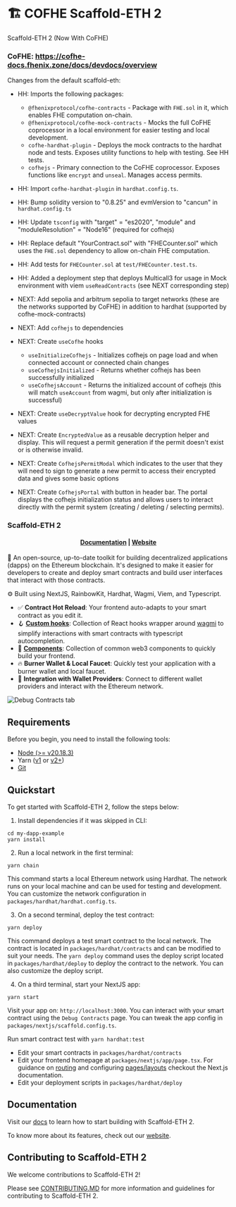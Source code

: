 # 🏗 COFHE Scaffold-ETH 2

Scaffold-ETH 2 (Now With CoFHE)

### CoFHE: https://cofhe-docs.fhenix.zone/docs/devdocs/overview

Changes from the default scaffold-eth:

- HH: Imports the following packages:
  - `@fhenixprotocol/cofhe-contracts` - Package with `FHE.sol` in it, which enables FHE computation on-chain.
  - `@fhenixprotocol/cofhe-mock-contracts` - Mocks the full CoFHE coprocessor in a local environment for easier testing and local development.
  - `cofhe-hardhat-plugin` - Deploys the mock contracts to the hardhat node and tests. Exposes utility functions to help with testing. See HH tests.
  - `cofhejs` - Primary connection to the CoFHE coprocessor. Exposes functions like `encrypt` and `unseal`. Manages access permits.
- HH: Import `cofhe-hardhat-plugin` in `hardhat.config.ts`.
- HH: Bump solidity version to "0.8.25" and evmVersion to "cancun" in `hardhat.config.ts`
- HH: Update `tsconfig` with "target" = "es2020", "module" and "moduleResolution" = "Node16" (required for cofhejs)
- HH: Replace default "YourContract.sol" with "FHECounter.sol" which uses the `FHE.sol` dependency to allow on-chain FHE computation.
- HH: Add tests for `FHECounter.sol` at `test/FHECounter.test.ts`.
- HH: Added a deployment step that deploys Multicall3 for usage in Mock environment with viem `useReadContracts` (see NEXT corresponding step)

- NEXT: Add sepolia and arbitrum sepolia to target networks (these are the networks supported by CoFHE) in addition to hardhat (supported by cofhe-mock-contracts)
- NEXT: Add `cofhejs` to dependencies
- NEXT: Create `useCofhe` hooks
  - `useInitializeCofhejs` - Initializes cofhejs on page load and when connected account or connected chain changes
  - `useCofhejsInitialized` - Returns whether cofhejs has been successfully initialized
  - `useCofhejsAccount` - Returns the initialized account of cofhejs (this will match `useAccount` from wagmi, but only after initialization is successful)
- NEXT: Create `useDecryptValue` hook for decrypting encrypted FHE values
- NEXT: Create `EncryptedValue` as a reusable decryption helper and display. This will request a permit generation if the permit doesn't exist or is otherwise invalid.
- NEXT: Create `CofhejsPermitModal` which indicates to the user that they will need to sign to generate a new permit to access their encrypted data and gives some basic options
- NEXT: Create `CofhejsPortal` with button in header bar. The portal displays the cofhejs initialization status and allows users to interact directly with the permit system (creating / deleting / selecting permits).

### Scaffold-ETH 2

<h4 align="center">
  <a href="https://docs.scaffoldeth.io">Documentation</a> |
  <a href="https://scaffoldeth.io">Website</a>
</h4>

🧪 An open-source, up-to-date toolkit for building decentralized applications (dapps) on the Ethereum blockchain. It's designed to make it easier for developers to create and deploy smart contracts and build user interfaces that interact with those contracts.

⚙️ Built using NextJS, RainbowKit, Hardhat, Wagmi, Viem, and Typescript.

- ✅ **Contract Hot Reload**: Your frontend auto-adapts to your smart contract as you edit it.
- 🪝 **[Custom hooks](https://docs.scaffoldeth.io/hooks/)**: Collection of React hooks wrapper around [wagmi](https://wagmi.sh/) to simplify interactions with smart contracts with typescript autocompletion.
- 🧱 [**Components**](https://docs.scaffoldeth.io/components/): Collection of common web3 components to quickly build your frontend.
- 🔥 **Burner Wallet & Local Faucet**: Quickly test your application with a burner wallet and local faucet.
- 🔐 **Integration with Wallet Providers**: Connect to different wallet providers and interact with the Ethereum network.

![Debug Contracts tab](https://github.com/scaffold-eth/scaffold-eth-2/assets/55535804/b237af0c-5027-4849-a5c1-2e31495cccb1)

## Requirements

Before you begin, you need to install the following tools:

- [Node (>= v20.18.3)](https://nodejs.org/en/download/)
- Yarn ([v1](https://classic.yarnpkg.com/en/docs/install/) or [v2+](https://yarnpkg.com/getting-started/install))
- [Git](https://git-scm.com/downloads)

## Quickstart

To get started with Scaffold-ETH 2, follow the steps below:

1. Install dependencies if it was skipped in CLI:

```
cd my-dapp-example
yarn install
```

2. Run a local network in the first terminal:

```
yarn chain
```

This command starts a local Ethereum network using Hardhat. The network runs on your local machine and can be used for testing and development. You can customize the network configuration in `packages/hardhat/hardhat.config.ts`.

3. On a second terminal, deploy the test contract:

```
yarn deploy
```

This command deploys a test smart contract to the local network. The contract is located in `packages/hardhat/contracts` and can be modified to suit your needs. The `yarn deploy` command uses the deploy script located in `packages/hardhat/deploy` to deploy the contract to the network. You can also customize the deploy script.

4. On a third terminal, start your NextJS app:

```
yarn start
```

Visit your app on: `http://localhost:3000`. You can interact with your smart contract using the `Debug Contracts` page. You can tweak the app config in `packages/nextjs/scaffold.config.ts`.

Run smart contract test with `yarn hardhat:test`

- Edit your smart contracts in `packages/hardhat/contracts`
- Edit your frontend homepage at `packages/nextjs/app/page.tsx`. For guidance on [routing](https://nextjs.org/docs/app/building-your-application/routing/defining-routes) and configuring [pages/layouts](https://nextjs.org/docs/app/building-your-application/routing/pages-and-layouts) checkout the Next.js documentation.
- Edit your deployment scripts in `packages/hardhat/deploy`

## Documentation

Visit our [docs](https://docs.scaffoldeth.io) to learn how to start building with Scaffold-ETH 2.

To know more about its features, check out our [website](https://scaffoldeth.io).

## Contributing to Scaffold-ETH 2

We welcome contributions to Scaffold-ETH 2!

Please see [CONTRIBUTING.MD](https://github.com/scaffold-eth/scaffold-eth-2/blob/main/CONTRIBUTING.md) for more information and guidelines for contributing to Scaffold-ETH 2.
